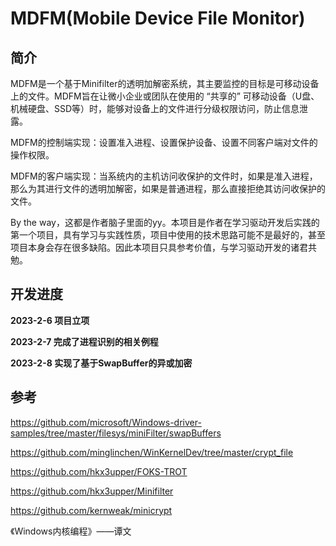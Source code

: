 # MDFM(Mobile Device File Monitor)

## 简介

MDFM是一个基于Minifilter的透明加解密系统，其主要监控的目标是可移动设备上的文件。MDFM旨在让微小企业或团队在使用的 “共享的” 可移动设备（U盘、机械硬盘、SSD等）时，能够对设备上的文件进行分级权限访问，防止信息泄露。

MDFM的控制端实现：设置准入进程、设置保护设备、设置不同客户端对文件的操作权限。

MDFM的客户端实现：当系统内的主机访问收保护的文件时，如果是准入进程，那么为其进行文件的透明加解密，如果是普通进程，那么直接拒绝其访问收保护的文件。



By the way，这都是作者脑子里面的yy。本项目是作者在学习驱动开发后实践的第一个项目，具有学习与实践性质，项目中使用的技术思路可能不是最好的，甚至项目本身会存在很多缺陷。因此本项目只具参考价值，与学习驱动开发的诸君共勉。



## 开发进度

**2023-2-6	项目立项**

**2023-2-7	完成了进程识别的相关例程**

**2023-2-8	实现了基于SwapBuffer的异或加密**



## 参考

https://github.com/microsoft/Windows-driver-samples/tree/master/filesys/miniFilter/swapBuffers

https://github.com/minglinchen/WinKernelDev/tree/master/crypt_file

https://github.com/hkx3upper/FOKS-TROT

https://github.com/hkx3upper/Minifilter

https://github.com/kernweak/minicrypt

《Windows内核编程》——谭文



